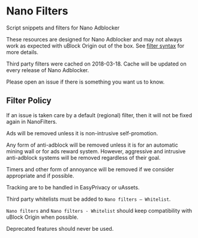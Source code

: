 # Nano Filters

Script snippets and filters for Nano Adblocker

These resources are designed for Nano Adblocker and may not always work as
expected with uBlock Origin out of the box. See
[filter syntax](https://github.com/NanoAdblocker/NanoCore/blob/master/notes/filter-syntax.MD#filter-syntax)
for more details.

Third party filters were cached on 2018-03-18. Cache will be updated on every
release of Nano Adblocker.

Please open an issue if there is something you want us to know.

## Filter Policy

If an issue is taken care by a default (regional) filter, then it will not be
fixed again in NanoFilters.

Ads will be removed unless it is non-intrusive self-promotion.

Any form of anti-adblock will be removed unless it is for an automatic mining
wall or for ads reward system. However, aggressive and intrusive anti-adblock
systems will be removed regardless of their goal.

Timers and other form of annoyance will be removed if we consider appropriate
and if possible.

Tracking are to be handled in EasyPrivacy or uAssets.

Third party whitelists must be added to `Nano filters – Whitelist`.

`Nano filters` and `Nano filters - Whitelist` should keep compatibility with
uBlock Origin when possible.

Deprecated features should never be used.
